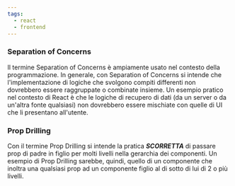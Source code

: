 ```yaml
---
tags:
  - react
  - frontend
---
```

### Separation of Concerns

Il termine Separation of Concerns è ampiamente usato nel contesto della programmazione. In generale, con Separation of Concerns si intende che l'implementazione di logiche che svolgono compiti differenti non dovrebbero essere raggruppate o combinate insieme. Un esempio pratico nel contesto di React è che le logiche di recupero di dati (da un server o da un'altra fonte qualsiasi) non dovrebbero essere mischiate con quelle di UI che li presentano all'utente.


### Prop Drilling

Con il termine Prop Drilling si intende la pratica ***SCORRETTA*** di passare prop di padre in figlio per molti livelli nella gerarchia dei componenti. Un esempio di Prop Drilling sarebbe, quindi, quello di un componente che inoltra una qualsiasi prop ad un componente figlio al di sotto di lui di 2 o più livelli.